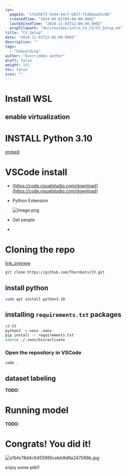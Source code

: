 ```yaml
---
sys:
  pageId: "17ed3673-5e94-44cf-b817-f54bbaa03c06"
  createdTime: "2024-09-01T00:08:00.000Z"
  lastEditedTime: "2024-11-03T22:06:00.000Z"
  propFilepath: "docs/Guides/intro_to_CV/CV_Setup.md"
title: "CV_Setup"
date: "2024-11-03T22:06:00.000Z"
description: ""
tags:
  - "Onboarding"
author: "Overridden author"
draft: false
weight: 161
toc: false
icon: ""
---
```


# Install WSL

## enable virtualization

# INSTALL Python 3.10

[embed](https://www.rose-hulman.edu/class/csse/csse132/2425a/labs/prelab1-wsl2.html)

# VSCode install

- [https://code.visualstudio.com/download](https://code.visualstudio.com/download)
- Python Extension

	![image.png](https://prod-files-secure.s3.us-west-2.amazonaws.com/d518164a-d88e-44d1-a4ee-3adb3bd8bce0/d82b6650-a5e4-4d3c-b8c9-93d817dae00e/image.png?X-Amz-Algorithm=AWS4-HMAC-SHA256&X-Amz-Content-Sha256=UNSIGNED-PAYLOAD&X-Amz-Credential=ASIAZI2LB4667L6Q2MYE%2F20250704%2Fus-west-2%2Fs3%2Faws4_request&X-Amz-Date=20250704T190727Z&X-Amz-Expires=3600&X-Amz-Security-Token=IQoJb3JpZ2luX2VjECsaCXVzLXdlc3QtMiJHMEUCIAQ%2B9DEGSMvzN3xrv19wR6TwRvJgK8gO3ZBcTeIeTjQZAiEA3aXEtdkr8wqgtK1czcPduG1sV2Ro9LpVdZmHYPwHKo0q%2FwMINBAAGgw2Mzc0MjMxODM4MDUiDLiiOnmIXQZP1yRoHSrcA1KINgAKIJAcWBi6v6qaCPjwV4MueorSO6S1dZIOOc1T5yL1fFj6LAQBiFRkOKdi%2FLyiatmaPCHzxCUaAkCHFsCpRFvREJcBf4JJLqLgsAK7Rzj15bkTNfeEX4mwbhY0nJoLelNnmQo67u2SVeXI%2B9upnSyXH%2FCpIjk5no2ljqWx2ToTbF2NA6pLNU4V%2BEF%2F%2FfgSMqlruq1h4OPAKIKiAMLfVd7QhfL1jM61IVDrQBVddRy9cRl0FdGbXkqguNjLkMXdXSobP4c%2FKJkxosUje6VSnGrVsIjJ59CyqapPRk1x4sYfct%2FhABNPumMOC02N8rxp2mLN6zapjIxnPPA5UnxQaYkopVx22MKY9uanqX%2BBeRlzjKM1Qa1LDSlE3P6hEK%2FsGZ0jdjwlXIK6bTNSz8IOmCfIShfY33u6Trk8C5RxMDMH1rfUJ22lIQ1CPs0el39bYbzgrJZn78Dw5EifuC3yAco%2FiYCQKQWXk45VHHmK3pwd0M54LBOrZZP73UcSO1Gsf6gFZWbc0n4eKkEm8S9Go6%2Biygo2GPRfeVRWuA2ErLx%2Ba%2FBMpMaJ%2BP6s5%2BZwLs%2FE%2Fzdk298F83AAzHwM3NIxCXUodF90q4%2FEHlDvvHV%2BHyxlp3XaT1C4DQQ9MPC%2BoMMGOqUBma5KhXDdBcQVJT0Il3y%2F4YLhjp4A0MpQXAIHJZTS3nU5CyAkS8Ecxd00slt2gLTZaQL86nN6zJRnqlA6D%2F%2B%2BKxXcwzTvTyfAD2aXjDBdHf9aHqKpso%2BNt4EDoNHgLgA9jQyH8C4%2Fh99t22IE9e42510C7UDlWopxvktinQ5bm2xZCeOtYCgu%2BpOvSzU8%2Bkw2oQ5%2BjwmVh%2BWVs8UNQd3o5Zzur4%2Fl&X-Amz-Signature=b2f00a83e060331c4be2593b807fd71944f242d8b40aedf8814e7c3dceeb3deb&X-Amz-SignedHeaders=host&x-amz-checksum-mode=ENABLED&x-id=GetObject)
- Get people
- 

# Cloning the repo

[link_preview](https://github.com/Thornbots/CV/)

```bash
git clone https://github.com/Thornbots/CV.git
```

## install python

```bash
sudo apt install python3.10
```

## installing `requirements.txt` packages

```bash
cd CV
python3 -m venv .venv
pip install -r requirements.txt
source ./.venv/bin/activate
```

### Open the repository in VSCode

```bash
code .
```

## dataset labeling  

**TODO:**

# Running model

**TODO:**

# Congrats! You did it!

![e1bfe78d4c6455985cebb9d6a247088b.jpg](https://prod-files-secure.s3.us-west-2.amazonaws.com/d518164a-d88e-44d1-a4ee-3adb3bd8bce0/7d1ce04e-65d6-40c8-814d-754280e9515a/e1bfe78d4c6455985cebb9d6a247088b.jpg?X-Amz-Algorithm=AWS4-HMAC-SHA256&X-Amz-Content-Sha256=UNSIGNED-PAYLOAD&X-Amz-Credential=ASIAZI2LB466QELV45OX%2F20250704%2Fus-west-2%2Fs3%2Faws4_request&X-Amz-Date=20250704T190727Z&X-Amz-Expires=3600&X-Amz-Security-Token=IQoJb3JpZ2luX2VjECsaCXVzLXdlc3QtMiJGMEQCIQDAUP229NZctC%2F0mgMrMZ3rPBRNNNHkWiCYBeZt5IDM8wIfFG2qsd2jhkSDDsFs6SNMT%2BxlLfKLjNsZ%2F7JUAodKoyr%2FAwg0EAAaDDYzNzQyMzE4MzgwNSIMRJQTO3dc5xUvtVhxKtwD4%2FAj62gQdOrkNW4hM%2F%2FiLd8WK3tsfArUAzi2VRljhw%2BPSDA6CX8I0jh2S2Eft2gj6PHwu%2F%2Fo4zhwdfQ7ePgIoaX0et8pXD6cIz%2FKnvtYACHFTn2i5ya4dR1jlrtVscoWn2lFwiem62qaiIe1GCMbNVdgeE5PLaG3symq2NpT4tkSCV7mPFCZUZZ8Uv8eav7MY966D9yNwsyw%2B0lug0%2BLbs4E497MgpwPNSFJinjR4JL7BeK%2F8hM%2FgYaNmIUaqbbpKtm1K8R3vAT7XjaYGgfXm2Ag2IdPUY6TS3JEGC2zuB%2BFWl0dCwPpyipRd%2FoKaR5w%2FeX3RXxYP4Psu%2Box1VO%2FAzrQehdu1%2FDAxEZRZqv3IyBpzjRhxdFo%2B%2FcizFWMAe7%2Bi3hprn0fOw5L36LiNshw%2FpFJN%2FaheAgB52rEjBDz27YmuoOhQOirRKz%2FDOpiIHrAP1%2BGVOTtf4xB37wLCm1l1BOi2H2U2pCHaQS7KKuA0%2BzehlNXudyNueDoLeizNI2ih5toMQcRaYb%2FCNpbca9l7Oy9ZRsgIwBf0s6gspLI2b31B78dbevKG1r61aF1%2B3DHTgYdEogSCP9G9fjwhwYbJodDv4mgj1w1l%2BK%2FLhrwi9e0%2F%2ByURitFL2kdx7swnr%2BgwwY6pgFo6LeO5rFi8VJtiYSZ33mVR1do26ZykpxpSFgr0rFLRpg4vWnBX0zTXRVzeMMlUEjHUbNa3oV6%2FeEYZdZAGr2oHXSnBFQmeQ87rczXDKeblPsqlLQ83bP4opoJ%2FUAtvvtRVUyKLD%2F7CrIDpJWrcNrRNBXmix4k6JRzeTxYhb5ryVri6UqewxV1lBKoAqOpEWUwNM2YBCf3kG%2FlGXbBbMrc6MVKpQuY&X-Amz-Signature=9065cd5e1ab752e097c2b660b4a54d5717b8a9df7e8becec2a16348e0b4b9753&X-Amz-SignedHeaders=host&x-amz-checksum-mode=ENABLED&x-id=GetObject)

enjoy some pilk!!
